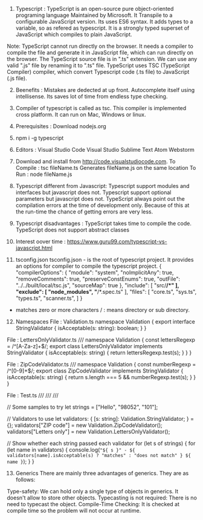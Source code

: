 1. Typescript : 
  TypeScript is an open-source pure object-oriented programing language Maintained by Microsoft.
  It Transpile to a configurable JavaScript version.
  Its uses ES6 syntax.
  It adds types to a variable, so as refered as typescript.
  It is a strongly typed superset of JavaScript which compiles to plain JavaScript.

  Note:
  TypeScript cannot run directly on the browser. It needs a compiler to compile the file and generate it in JavaScript file, which can run directly on the browser. The TypeScript source file is in ".ts" extension. We can use any valid ".js" file by renaming it to ".ts" file. TypeScript uses TSC (TypeScript Compiler) compiler, which convert Typescript code (.ts file) to JavaScript (.js file).

2. Beenefits :
  Mistakes are dedected at up front.
  Autocomplete itself using intellisense.
  Its saves lot of time from endless type checking.
3. Compiler of typescript is called as tsc. This compiler is implemented cross platform. It can run on Mac, Windows or linux.
4. Prerequisites : Download nodejs.org
5. npm i -g typescript
6. Editors :
  Visual Studio Code
  Visual Studio 
  Sublime Text
  Atom 
  Webstorm
7. Download and install from http://code.visualstudiocode.com.
To Compile : tsc fileName.ts
Generates fileName.js on the same location
To Run : node fileName.js

8. Typescript different from Javascript:
Typescript support modules and interfaces but javascript does not.
Typescript support optional parameters but javascript does not.
TypeScript always point out the compilation errors at the time of development only. Because of this at the run-time the chance of getting errors are very less.

9. Typescript disadvantages :
TypeScript takes time to compile the code.
TypeScript does not support abstract classes

10. Interest oover time :
https://www.guru99.com/typescript-vs-javascript.html

11. tsconfig.json
tsconfig.json - is the root of typescript project.
It provides an options for compiler to compile the typescript project.
{
    "compilerOptions": {
        "module": "system",
        "noImplicitAny": true,
        "removeComments": true,
        "preserveConstEnums": true,
        "outFile": "../../built/local/tsc.js",
        "sourceMap": true
    },
    "include": [
        "src/**/*"
    ],
    "exclude": [
        "node_modules",
        "**/*.spec.ts"
    ],
    "files": [
        "core.ts",
        "sys.ts",
        "types.ts",
        "scanner.ts",
    ]
}

* matches zero or more characters
/ : means directory or sub directory.

12. Namespaces
File : Validation.ts
namespace Validation {
    export interface StringValidator {
        isAcceptable(s: string): boolean;
    }
}

File : LettersOnlyValidator.ts
/// <reference path="Validation.ts" />
namespace Validation {
    const lettersRegexp = /^[A-Za-z]+$/;
    export class LettersOnlyValidator implements StringValidator {
        isAcceptable(s: string) {
            return lettersRegexp.test(s);
        }
    }
}

File : ZipCodeValidator.ts
/// <reference path="Validation.ts" />
namespace Validation {
    const numberRegexp = /^[0-9]+$/;
    export class ZipCodeValidator implements StringValidator {
        isAcceptable(s: string) {
            return s.length === 5 && numberRegexp.test(s);
        }
    }
}


File : Test.ts
/// <reference path="Validation.ts" />
/// <reference path="LettersOnlyValidator.ts" />
/// <reference path="ZipCodeValidator.ts" />

// Some samples to try
let strings = ["Hello", "98052", "101"];

// Validators to use
let validators: { [s: string]: Validation.StringValidator; } = {};
validators["ZIP code"] = new Validation.ZipCodeValidator();
validators["Letters only"] = new Validation.LettersOnlyValidator();

// Show whether each string passed each validator
for (let s of strings) {
    for (let name in validators) {
        console.log(`"${ s }" - ${ validators[name].isAcceptable(s) ? "matches" : "does not match" } ${ name }`);
    }
}

13. Generics
There are mainly three advantages of generics. They are as follows:

Type-safety: We can hold only a single type of objects in generics. It doesn't allow to store other objects.
Typecasting is not required: There is no need to typecast the object.
Compile-Time Checking: It is checked at compile time so the problem will not occur at runtime.


